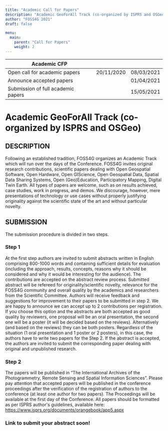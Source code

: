 ```yaml
---
title: "Academic Call for Papers"
description: "Academic GeoForAll Track (co-organized by ISPRS and OSGeo)"
author: "FOSS4G 2021"
draft: false

menu:
  main:
    parent: "Call for Papers"
    weight: 2
---
```


| Academic CFP                      |            |            |  
|-----------------------------------|------------|------------|                          
|Open call for academic papers      | 20/11/2020 | 08/03/2021 |                            
|Announce accepted papers           |            | 01/04/2021 |     
|Submission of full academic papers |            | 15/05/2021 |    


# Academic GeoForAll Track (co-organized by ISPRS and OSGeo) 

## DESCRIPTION

Following an established tradition, FOSS4G organizes an Academic Track which will run over the days of the Conference. FOSS4G invites original research contributions, scientific papers dealing with Open Geospatial Software, Open Hardware, Open GIScience, Open Geospatial Data, Spatial Data Sharing Systems, Open (Geo)Education, Participatory Mapping, Digital Twin Earth. All types of papers are welcome, such as on results achieved, case studies, work in progress, and demos. We discourage, however, mere presentations of technology or use cases without properly justifying originality against the scientific state of the art and without particular novelty.

## SUBMISSION

The submission procedure is divided in two steps. 

### **Step 1**

At the first step authors are invited to submit abstracts written in English comprising 800-1000 words and containing sufficient details for evaluation (including the approach, results, concepts, reasons why it should be considered and why it would be interesting for the audience). 
The contributions are accepted on the abstract review process. Submitted abstract will be refereed for originality/scientific novelty, relevance for the FOSS4G community and overall quality by the academics and researchers from the Scientific Committee. Authors will receive feedback and suggestions for improvement to their papers to be submitted in step 2.
We are happy to announce we can accept up to 2 contributions per registration. If you choose this option and the abstracts are both accepted as good quality by reviewers, one proposal will be an oral presentation, the second one will be a poster (it will be decided based on the reviews). Alternatively (and based on the reviews) they can be both posters. Regardless of the situation (1 oral presentation and 1 poster or 2 posters), in this case, the authors have to write two papers for the Step 2. 
If the abstract is accepted, the authors are invited to submit the corresponding paper dealing with original and unpublished research. 

### **Step 2**
The papers will be published in “The International Archives of the Photogrammetry, Remote Sensing and Spatial Information Sciences”. Please pay attention that accepted papers will be published in the conference proceedings after the verification of the registration of authors to the conference (at least one author for two papers). The Proceedings will be available at the first day of the Conference.
All papers should be formatted as per ISPRS author's guidelines, available here:  https://www.isprs.org/documents/orangebook/app5.aspx 


### **Link to submit your abstract soon!**
